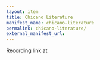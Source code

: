 ```yaml
---
layout: item
title: Chicano Literature
manifest_name: chicano-literature
permalink: chicano-literature/
external_manifest_url: 
---
```

<!-- Add an essay or interpretive material below this line,
using HTML or markdown.  Do not modify this file above this line -->
Recording link at
